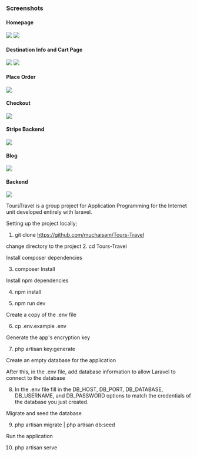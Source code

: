 <p align="center"><a href="https://laravel.com" target="_blank"></a></p>

### Screenshots

#### Homepage
<p float="left">
  <img src="https://github.com/muchaisam/Tours-Travel/blob/master/screenshots/6.png" width="auto" />
  <img src="https://github.com/muchaisam/Tours-Travel/blob/master/screenshots/7.png" width="auto" /> 
</p>

#### Destination Info and Cart Page
<p float="left">
  <img src="https://github.com/muchaisam/Tours-Travel/blob/master/screenshots/1.png" width="auto" />
  <img src="https://github.com/muchaisam/Tours-Travel/blob/master/screenshots/2.png" width="auto" /> 
</p>

#### Place Order
<p float="left">
  <img src="https://github.com/muchaisam/Tours-Travel/blob/master/screenshots/3.png" width="auto" />
</p>

#### Checkout
<p float="left">
  <img src="https://github.com/muchaisam/Tours-Travel/blob/master/screenshots/4.png" width="auto" />
</p>

#### Stripe Backend
<p float="left">
  <img src="https://github.com/muchaisam/Tours-Travel/blob/master/screenshots/5.png" width="auto" />
</p>

#### Blog
<p float="left">
  <img src="https://github.com/muchaisam/Tours-Travel/blob/master/screenshots/8.png" width="auto" />
</p>

#### Backend
<p float="left">
  <img src="https://github.com/muchaisam/Tours-Travel/blob/master/screenshots/b.png" width="auto" />
</p>

ToursTravel is a group project for Application Programming for the Internet unit developed entirely with laravel. 

Setting up the project locally;
1. git clone https://github.com/muchaisam/Tours-Travel

change directory to the project
2. cd Tours-Travel

Install composer dependencies

3. composer Install

Install npm dependencies

4. npm install

5. npm run dev

Create a copy of the .env file

6. cp .env.example .env

Generate the app's encryption key

7. php artisan key:generate

Create an empty database for the application 

After this, in the .env file, add database information to allow  Laravel to connect to the database


8. In the .env file fill in the DB_HOST, DB_PORT, DB_DATABASE, DB_USERNAME, and DB_PASSWORD options to match the credentials of the database you just created. 

Migrate and seed the database

9. php artisan migrate | php artisan db:seed

Run the application 

10. php artisan serve


<!-- On the payment page add this stripe api keys on the .env file
1. STRIPE_KEY=pk_test_51HQpwbKZZfdlhYPvEg8AQBi5WjGCReMZFpvY0anaq5OfnxHAGuJTuUfXhxlPvCRj4T3Dqy5jnpvcKg3qZUwotCzq00EjBedeBk

2. STRIPE_SECRET=sk_test_51HQpwbKZZfdlhYPvJnblqy8Jiv662Q1RkkfMMa26cI1x62LfgPjh6ERSeK84WZCmLWVdgFqKDOx9G5pkdP8mr2au00EJNczGGO -->
